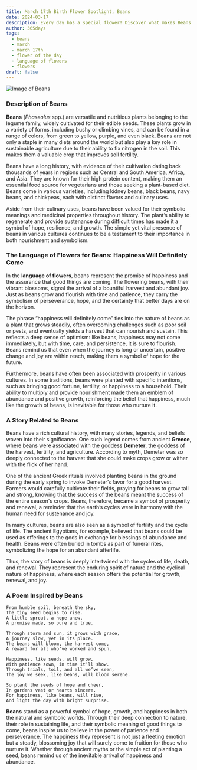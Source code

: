 ```yaml
---
title: March 17th Birth Flower Spotlight, Beans
date: 2024-03-17
description: Every day has a special flower! Discover what makes Beans unique as today’s birth flower and its symbolic meaning.
author: 365days
tags:
  - beans
  - march
  - march 17th
  - flower of the day
  - language of flowers
  - flowers
draft: false
---
```


![Image of Beans](https://cdn.pixabay.com/photo/2023/09/26/08/25/helmet-bean-8276784_640.jpg#center)


### Description of Beans

**Beans** (_Phaseolus_ spp.) are versatile and nutritious plants belonging to the legume family, widely cultivated for their edible seeds. These plants grow in a variety of forms, including bushy or climbing vines, and can be found in a range of colors, from green to yellow, purple, and even black. Beans are not only a staple in many diets around the world but also play a key role in sustainable agriculture due to their ability to fix nitrogen in the soil. This makes them a valuable crop that improves soil fertility.

Beans have a long history, with evidence of their cultivation dating back thousands of years in regions such as Central and South America, Africa, and Asia. They are known for their high protein content, making them an essential food source for vegetarians and those seeking a plant-based diet. Beans come in various varieties, including kidney beans, black beans, navy beans, and chickpeas, each with distinct flavors and culinary uses.

Aside from their culinary uses, beans have been valued for their symbolic meanings and medicinal properties throughout history. The plant’s ability to regenerate and provide sustenance during difficult times has made it a symbol of hope, resilience, and growth. The simple yet vital presence of beans in various cultures continues to be a testament to their importance in both nourishment and symbolism.

### The Language of Flowers for Beans: Happiness Will Definitely Come

In the **language of flowers**, beans represent the promise of happiness and the assurance that good things are coming. The flowering beans, with their vibrant blossoms, signal the arrival of a bountiful harvest and abundant joy. Just as beans grow and flourish with time and patience, they carry the symbolism of perseverance, hope, and the certainty that better days are on the horizon.

The phrase “happiness will definitely come” ties into the nature of beans as a plant that grows steadily, often overcoming challenges such as poor soil or pests, and eventually yields a harvest that can nourish and sustain. This reflects a deep sense of optimism: like beans, happiness may not come immediately, but with time, care, and persistence, it is sure to flourish. Beans remind us that even when the journey is long or uncertain, positive change and joy are within reach, making them a symbol of hope for the future.

Furthermore, beans have often been associated with prosperity in various cultures. In some traditions, beans were planted with specific intentions, such as bringing good fortune, fertility, or happiness to a household. Their ability to multiply and provide nourishment made them an emblem of abundance and positive growth, reinforcing the belief that happiness, much like the growth of beans, is inevitable for those who nurture it.

### A Story Related to Beans

Beans have a rich cultural history, with many stories, legends, and beliefs woven into their significance. One such legend comes from ancient **Greece**, where beans were associated with the goddess **Demeter**, the goddess of the harvest, fertility, and agriculture. According to myth, Demeter was so deeply connected to the harvest that she could make crops grow or wither with the flick of her hand.

One of the ancient Greek rituals involved planting beans in the ground during the early spring to invoke Demeter’s favor for a good harvest. Farmers would carefully cultivate their fields, praying for beans to grow tall and strong, knowing that the success of the beans meant the success of the entire season's crops. Beans, therefore, became a symbol of prosperity and renewal, a reminder that the earth’s cycles were in harmony with the human need for sustenance and joy.

In many cultures, beans are also seen as a symbol of fertility and the cycle of life. The ancient Egyptians, for example, believed that beans could be used as offerings to the gods in exchange for blessings of abundance and health. Beans were often buried in tombs as part of funeral rites, symbolizing the hope for an abundant afterlife.

Thus, the story of beans is deeply intertwined with the cycles of life, death, and renewal. They represent the enduring spirit of nature and the cyclical nature of happiness, where each season offers the potential for growth, renewal, and joy.

### A Poem Inspired by Beans

```
From humble soil, beneath the sky,  
The tiny seed begins to rise.  
A little sprout, a hope anew,  
A promise made, so pure and true.  

Through storm and sun, it grows with grace,  
A journey slow, yet in its place.  
The beans will bloom, the harvest come,  
A reward for all who’ve worked and spun.  

Happiness, like seeds, will grow,  
With patience sown, in time it’ll show.  
Through trials, toil, and all we’ve seen,  
The joy we seek, like beans, will bloom serene.  

So plant the seeds of hope and cheer,  
In gardens vast or hearts sincere.  
For happiness, like beans, will rise,  
And light the day with bright surprise.  
```

**Beans** stand as a powerful symbol of hope, growth, and happiness in both the natural and symbolic worlds. Through their deep connection to nature, their role in sustaining life, and their symbolic meaning of good things to come, beans inspire us to believe in the power of patience and perseverance. The happiness they represent is not just a fleeting emotion but a steady, blossoming joy that will surely come to fruition for those who nurture it. Whether through ancient myths or the simple act of planting a seed, beans remind us of the inevitable arrival of happiness and abundance.

